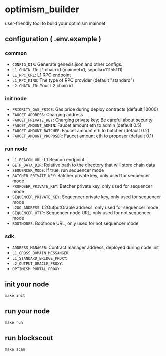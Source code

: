 # optimism_builder
user-friendly tool to build your optimism mainnet

## configuration ( .env.example )
### common
- `CONFIG_DIR`: Generate genesis.json and other configs.
- `L1_CHAIN_ID`: L1 chain id (mainnet=1, sepolia=11155111)
- `L1_RPC_URL`: L1 RPC endpoint
- `L1_RPC_KIND`: The type of RPC provider (default "standard")
- `L2_CHAIN_ID`: Your L2 chain id

### init node
- `PRIORITY_GAS_PRICE`: Gas price during deploy contracts (default 10000)
- `FAUCET_ADDRESS`: Charging address
- `FAUCET_PRIVATE_KEY`: Charging private key; Be careful about security
- `FAUCET_AMOUNT_ADMIN`: Faucet amount eth to admin (default 0.5)
- `FAUCET_AMOUNT_BATCHER`: Faucet amount eth to batcher (default 0.2)
- `FAUCET_AMOUNT_PROPOSER`: Faucet amount eth to proposer (default 0.1)

### run node
- `L1_BEACON_URL`: L1 Beacon endpoint
- `GETH_DATA_DIR`: Relative path to the directory that will store chain data
- `SEQUENCER_MODE`: If true, run sequencer mode
- `BATCHER_PRIVATE_KEY`: Batcher private key, only used for sequencer mode
- `PROPOSER_PRIVATE_KEY`: Batcher private key, only used for sequencer mode
- `SEQUENCER_PRIVATE_KEY`: Sequencer private key, only used for sequencer mode
- `L2OO_ADDRESS`: L2OutputOrable address, only used for sequencer mode
- `SEQUENCER_HTTP`: Sequencer node URL, only used for not sequencer mode
- `BOOTNODES`: Bootnode URL, only used for not sequencer mode

### sdk
- `ADDRESS_MANAGER`: Contract manager address, deployed during node init
- `L1_CROSS_DOMAIN_MESSANGER`: 
- `L1_STANDARD_BRIDGE_PROXY`: 
- `L2_OUTPUT_ORACLE_PROXY`: 
- `OPTIMISM_PORTAL_PROXY`: 

## init your node
```
make init
```

## run your node
```
make run
```

## run blockscout
```
make scan
```
